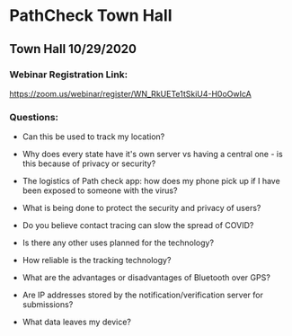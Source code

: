 # PathCheck Town Hall 

## Town Hall 10/29/2020
### Webinar Registration Link: 
https://zoom.us/webinar/register/WN_RkUETe1tSkiU4-H0oOwIcA

### Questions:
* Can this be used to track my location?
     > 
* Why does every state have it's own server vs having a central one - is this because of privacy or security? 
     > 

* The logistics of Path check app: how does my phone pick up if I have been exposed to someone with the virus? 
     >  

* What is being done to protect the security and privacy of users?
     >  

* Do you believe contact tracing can slow the spread of COVID?
     >  

* Is there any other uses planned for the technology?
     >  

* How reliable is the tracking technology?
     >  

* What are the advantages or disadvantages of Bluetooth over GPS?
     >  

* Are IP addresses stored by the notification/verification server for submissions?

* What data leaves my device?
     >  
